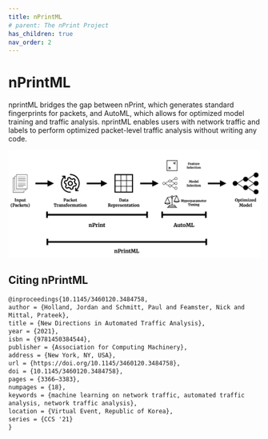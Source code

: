 ```yaml
---
title: nPrintML
# parent: The nPrint Project
has_children: true
nav_order: 2
---
```


# nPrintML

nprintML bridges the gap between nPrint, which generates standard fingerprints for packets, and AutoML, which allows for optimized model training and traffic analysis. nprintML enables users with network traffic and labels to perform optimized packet-level traffic analysis without writing any code.

![nPrintml](nprintml.png)


## Citing nPrintML

```
@inproceedings{10.1145/3460120.3484758,
author = {Holland, Jordan and Schmitt, Paul and Feamster, Nick and Mittal, Prateek},
title = {New Directions in Automated Traffic Analysis},
year = {2021},
isbn = {9781450384544},
publisher = {Association for Computing Machinery},
address = {New York, NY, USA},
url = {https://doi.org/10.1145/3460120.3484758},
doi = {10.1145/3460120.3484758},
pages = {3366–3383},
numpages = {18},
keywords = {machine learning on network traffic, automated traffic analysis, network traffic analysis},
location = {Virtual Event, Republic of Korea},
series = {CCS '21}
}
```
